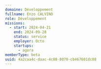 ```yaml
---
domaine: Développement
fullname: Enzo CALVINO
role: Développement
missions:
  - start: 2024-04-21
    end: 2024-09-28
    status: service
    employer: Octo
    startups:
      - agora
memberType: beta
uuid: 4a2caa4c-daac-4c88-8070-cb467601dc08
---
```

